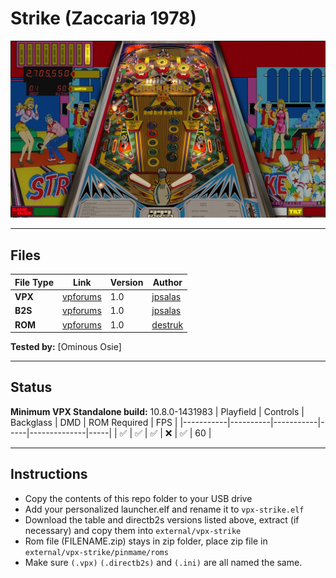 # Strike (Zaccaria 1978)

![Table Preview](../../images/vpx-strike-preview.jpg)

---

## Files
| File Type | Link | Version | Author | 
|-----------|--------|----------|--------------|
| **VPX** | [vpforums](https://www.vpforums.org/index.php?s=98e1beeb51039d706abb11cc2fd77bf1&app=downloads&showfile=18845) | 1.0 | [jpsalas](https://www.vpforums.org/index.php?showuser=277) |
| **B2S** | [vpforums](https://www.vpforums.org/index.php?s=98e1beeb51039d706abb11cc2fd77bf1&app=downloads&showfile=18845) | 1.0 | [jpsalas](https://www.vpforums.org/index.php?showuser=277) |
| **ROM** | [vpforums](https://www.vpforums.org/index.php?app=downloads&showfile=460) | 1.0 | [destruk](https://www.vpforums.org/index.php?showuser=5) |

**Tested by:** [Ominous Osie]

---

## Status 
**Minimum VPX Standalone build:** 10.8.0-1431983
| Playfield | Controls | Backglass | DMD | ROM Required | FPS | 
|-----------|----------|-----------|-----|--------------|-----|
| :white_check_mark: | :white_check_mark: | :white_check_mark: | :x: | :white_check_mark: | 60 |

---

## Instructions

- Copy the contents of this repo folder to your USB drive
- Add your personalized launcher.elf and rename it to `vpx-strike.elf`
- Download the table and directb2s versions listed above, extract (if necessary) and copy them into `external/vpx-strike`
- Rom file (FILENAME.zip) stays in zip folder, place zip file in `external/vpx-strike/pinmame/roms`
- Make sure `(.vpx)` `(.directb2s)` and `(.ini)` are all named the same.
